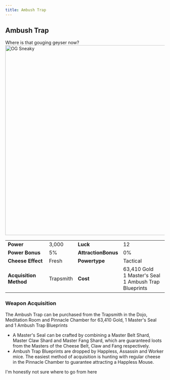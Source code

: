 ```yaml
---
title: Ambush Trap
---
```


## Ambush Trap

Where is that gouging geyser now?
<img src="/assets/images/weapons/ambush.png" alt="OG Sneaky" width="600">

|                        |           |                     |                                                                |
| ---------------------- | --------- | ------------------- | -------------------------------------------------------------- |
| **Power**              | 3,000     | **Luck**            | 12                                                             |
| **Power Bonus**        | 5%        | **AttractionBonus** | 0%                                                             |
| **Cheese Effect**      | Fresh     | **Powertype**       | Tactical                                                       |
| **Acquisition Method** | Trapsmith | **Cost**            | 63,410 Gold <br> 1 Master's Seal <br> 1 Ambush Trap Blueprints |

### Weapon Acquisition

The Ambush Trap can be purchased from the Trapsmith in the Dojo, Meditation Room and Pinnacle Chamber for 63,410 Gold, 1 Master's Seal and 1 Ambush Trap Blueprints

- A Master's Seal can be crafted by combining a Master Belt Shard, Master Claw Shard and Master Fang Shard, which are guaranteed loots from the Masters of the Cheese Belt, Claw and Fang respectively.
- Ambush Trap Blueprints are dropped by Happless, Assassin and Worker mice. The easiest method of acquisition is hunting with regular cheese in the Pinnacle Chamber to guarantee attracting a Happless Mouse.

I'm honestly not sure where to go from here
